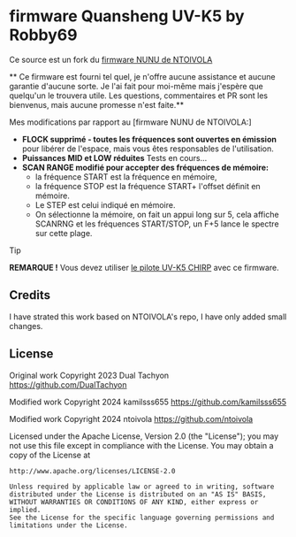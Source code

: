# firmware Quansheng UV-K5 by Robby69

Ce source est un fork du [firmware NUNU de NTOIVOLA]([https://github.com/kamilsss655/uv-k5-firmware-custom])

** Ce firmware est fourni tel quel, je n'offre aucune assistance et aucune garantie d'aucune sorte. Je l'ai fait pour moi-même mais j'espère que quelqu'un le trouvera utile. Les questions, commentaires et PR sont les bienvenus, mais aucune promesse n'est faite.**

Mes modifications par rapport au [firmware NUNU de NTOIVOLA:]

* **FLOCK supprimé - toutes les fréquences sont ouvertes en émission** pour libérer de l'espace, mais vous êtes responsables de l'utilisation.
* **Puissances MID et LOW réduites** Tests en cours...
* **SCAN RANGE modifié pour accepter des fréquences de mémoire:**
    * la fréquence START est la fréquence en mémoire,
    * la fréquence STOP est la fréquence START+ l'offset définit en mémoire.
    * Le STEP est celui indiqué en mémoire.
    * On sélectionne la mémoire, on fait un appui long sur 5, cela affiche SCANRNG et les fréquences START/STOP, un F+5 lance le spectre sur cette plage.

> [!TIP]
> **REMARQUE !** Vous devez utiliser [le pilote UV-K5 CHIRP](https://github.com/ntoivola/uvk5-chirp-driver-nunu/) avec ce firmware.

## Credits
I have strated this work based on NTOIVOLA's repo, I have only added small changes.

## License

Original work Copyright 2023 Dual Tachyon
https://github.com/DualTachyon

Modified work Copyright 2024 kamilsss655
https://github.com/kamilsss655

Modified work Copyright 2024 ntoivola
https://github.com/ntoivola

Licensed under the Apache License, Version 2.0 (the "License");
you may not use this file except in compliance with the License.
You may obtain a copy of the License at

    http://www.apache.org/licenses/LICENSE-2.0

    Unless required by applicable law or agreed to in writing, software
    distributed under the License is distributed on an "AS IS" BASIS,
    WITHOUT WARRANTIES OR CONDITIONS OF ANY KIND, either express or implied.
    See the License for the specific language governing permissions and
    limitations under the License.
